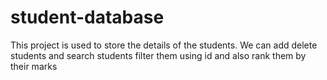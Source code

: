 # student-database
This project is used to store the details of the students. We can add delete students and search students filter them using id and also rank them by their marks

